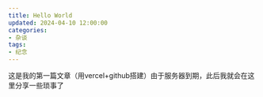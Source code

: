 ```yaml
---
title: Hello World
updated: 2024-04-10 12:00:00
categories: 
- 杂谈
tags: 
- 纪念
---
```

这是我的第一篇文章（用vercel+github搭建）由于服务器到期，此后我就会在这里分享一些琐事了
